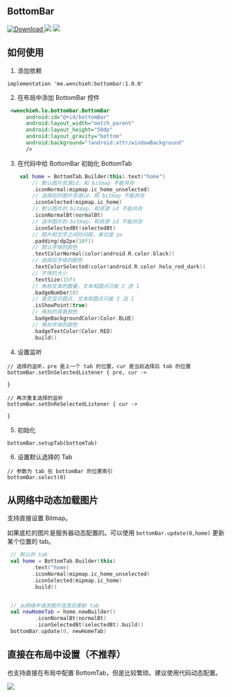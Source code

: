 ## BottomBar
 [ ![Download](https://api.bintray.com/packages/wenchieh/maven/bottombar/images/download.svg) ](https://bintray.com/wenchieh/maven/bottombar/_latestVersion)
 ![](https://img.shields.io/badge/build-passing-green.svg)
 ![](https://img.shields.io/badge/license-MIT-orange.svg)


## 如何使用

1. 添加依赖

```
implementation 'me.wenchieh:bottombar:1.0.0'
```

2. 在布局中添加 BottomBar 控件

```xml
 <wenchieh.lu.bottombar.BottomBar
      android:id="@+id/bottomBar"
      android:layout_width="match_parent"
      android:layout_height="50dp"
      android:layout_gravity="bottom"
      android:background="?android:attr/windowBackground"
      />
```

3. 在代码中给 BottomBar 初始化 BottomTab

```kotlin
    val home = BottomTab.Builder(this).text("home")
        // 默认图片资源id，和 bitmap 不能共存
        .iconNormal(mipmap.ic_home_unselected)
        // 选择后的图片资源id，和 bitmap 不能共存
        .iconSelected(mipmap.ic_home)
        // 默认图片的 bitmap，和资源 id 不能共存
        .iconNormalBt(normalBt)
        // 选中图片的 bitmap，和资源 id 不能共存
        .iconSelectedBt(selectedBt)
        // 图片和文字之间的间距，单位是 px
        .padding(dp2px(10f))
        // 默认字体的颜色
        .textColorNormal(color(android.R.color.black))
        // 选择后字体的颜色
        .textColorSelected(color(android.R.color.holo_red_dark))
        // 字体的大小
        .textSize(15f)
        // 角标文本的数量，文本和圆点只能 2 选 1
        .badgeNumber(8)
        // 是否显示圆点，文本和圆点只能 2 选 1
        .isShowPoint(true)
        // 角标的背景颜色
        .badgeBackgroundColor(Color.BLUE)
        // 角标字体的颜色
        .badgeTextColor(Color.RED)
        .build()
```


4. 设置监听

```
// 选择的监听，pre 是上一个 tab 的位置，cur 是当前选择后 tab 的位置
bottomBar.setOnSelectedListener { pre, cur ->

}

// 再次重复选择的监听
bottomBar.setOnReSelectedListener { cur ->

}
```

5. 初始化

```
bottomBar.setupTab(bottomTab)
```

6. 设置默认选择的 Tab

```
// 参数为 tab 在 bottomBar 的位置索引
bottomBar.select(0)
```

## 从网络中动态加载图片
支持直接设置 Bitmap。

如果底栏的图片是服务器动态配置的。可以使用 `bottomBar.update(0,home)` 更新某个位置的 tab。


```kotlin
 // 默认的 tab
 val home = BottomTab.Builder(this)
        .text("home)
        .iconNormal(mipmap.ic_home_unselected)
        .iconSelected(mipmap.ic_home)
        .build()


 // 从网络中请求图片信息后更新 tab
 val newHomeTab = home.newBuilder()
         .iconNormalBt(normalBt)
         .iconSelectedBt(selectedBt).build()
 bottomBar.update(0, newHomeTab)
```


## 直接在布局中设置（不推荐）
也支持直接在布局中配置 BottomTab，但是比较繁琐。建议使用代码动态配置。


![](http://7xt4re.com1.z0.glb.clouddn.com/20180515152636067658667.jpg)
